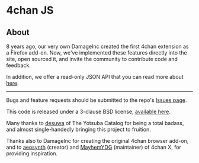 4chan JS
========

## About ##

8 years ago, our very own DamageInc created the first 4chan extension as a Firefox add-on. Now, we've implemented these features directly into the site, open sourced it, and invite the community to contribute code and feedback.

In addition, we offer a read-only JSON API that you can read more about [here](https://github.com/4chan/4chan-API).

<hr>

Bugs and feature requests should be submitted to the repo's [Issues page](https://github.com/4chan/4chan-JS/issues).

This code is released under a 3-clause BSD license, [available here](https://raw.github.com/4chan/4chan-JS/master/LICENSE).

Many thanks to [desuwa](https://github.com/desuwa) of The Yotsuba Catalog for being a total badass, and almost single-handedly bringing this project to fruition.

Thanks also to DamageInc for creating the original 4chan browser add-on, and to [aeosynth](https://github.com/aeosynth) (creator) and [MayhemYDG](https://github.com/MayhemYDG) (maintainer) of 4chan X, for providing inspiration.

